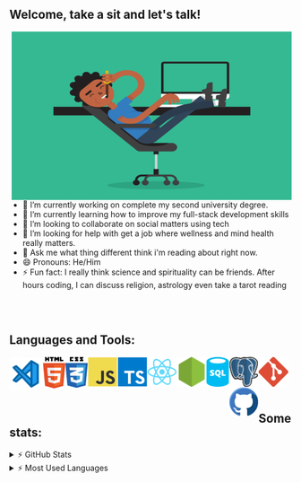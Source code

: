 ## Welcome, take a sit and let's talk!

<img align="right" alt="GIF" src="./assets/5eKX.gif" width="500" height="300" />

-   🔭 I’m currently working on complete my second university degree.
-   🌱 I’m currently learning how to improve my full-stack development skills
-   👯 I’m looking to collaborate on social matters using tech
-   🤔 I’m looking for help with get a job where wellness and mind health really matters.
-   💬 Ask me what thing different think i'm reading about right now.
-   😄 Pronouns: He/Him
-   ⚡ Fun fact: I really think science and spirituality can be friends. After hours coding, I can discuss religion, astrology even take a tarot reading

<br />
<br />

## Languages and Tools:

<img align="left" alt="Visual Studio Code" title="#Visual Studio Code" width="60px" src="./assets/visual-studio-code.svg" />

<img align="left" alt="HTML5" title="#HTML5" width="40px" src="./assets/html5.svg" />
<!--Html5 Icon by Maninder Kaur on Iconscout-->

<img align="left" alt="CSS3" title="#CSS3" width="40px" src="./assets/css3.svg" />
<!--Css3 Icon by Maninder Kaur on Iconscout-->

<img align="left" alt="Javascript" title="#Javascript" width="53px" src="./assets/javascript.svg" />
<!--Javascript Icon by Icon Mafia on Iconscout-->

<img align="left" alt="Typescript" title="#Typescript" width="53px" src="./assets/typescript.svg" />
<!--Typescript Icon by Icon Mafia on Iconscout-->

<img align="left" alt="React" title="#React" width="53px" src="./assets/react.svg" />
<!--Typescript Icon by Icon Mafia on Iconscout-->

<img align="left" alt="Nodejs" title="#Nodejs" width="53px" src="./assets/nodejs.svg" />
<!--Node Dot Js Icon by Icon 54 on Iconscout-->

<img align="left" alt="SQL" title="#SQL" width="40px" src="./assets/sql-database-generic.svg" />
<!--SQL database generic Icon from Azure Vector Icons pack on Iconduck-->

<img align="left" alt="Postgresql" title="#Postgresql" width="53px" src="./assets/postgresql.svg" />
<!--Postgresql Icon  by Icon 54 on Iconscout-->

<img align="left" alt="Git" title="#Git" width="53px" src="./assets/git.svg" />
<!--Git Icon by Icon Mafia on Iconscout-->

<img align="left" alt="Github" title="#Github" width="53px" src="./assets/github.svg" />
<!--Github Icon by Roundicons .com on Iconscout-->

<br />
<br />
<br />
<br />

## Some stats:

<details>
  <summary> ⚡  GitHub Stats</summary>
<a  href="https://github.com/carmoandre">
  <img  height="180em" src="https://github-readme-stats.vercel.app/api?username=carmoandre&theme=monokai&show_icons=true">
</a>
</details>
<details>
  <summary> ⚡  Most Used Languages</summary>

<a  href="https://github.com/carmoandre">
  <img  height="180em"  src="https://github-readme-stats.vercel.app/api/top-langs/?username=carmoandre&theme=monokai&layout=compact">
</a>
</details>
